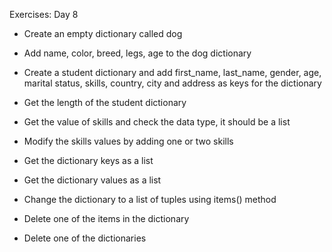 Exercises: Day 8

- Create an empty dictionary called dog

- Add name, color, breed, legs, age to the dog dictionary

- Create a student dictionary and add first_name, last_name, gender, age, marital status, skills, country, city and address as keys for the 
dictionary

- Get the length of the student dictionary

- Get the value of skills and check the data type, it should be a list

- Modify the skills values by adding one or two skills

- Get the dictionary keys as a list

- Get the dictionary values as a list

- Change the dictionary to a list of tuples using items() method

- Delete one of the items in the dictionary

- Delete one of the dictionaries
